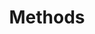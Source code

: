 ---
layout: module
title: Methods
description:
type: lecture
draft: 1
num: 22
due_date: 2023-11-15
---